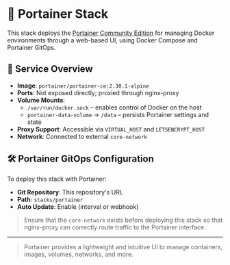 # 🧭 Portainer Stack

This stack deploys the [Portainer Community Edition](https://www.portainer.io/) for managing Docker environments through a web-based UI, using Docker Compose and Portainer GitOps.

## 🐳 Service Overview

- **Image**: `portainer/portainer-ce:2.30.1-alpine`
- **Ports**: Not exposed directly; proxied through nginx-proxy
- **Volume Mounts**:
  - `/var/run/docker.sock` – enables control of Docker on the host
  - `portainer-data-volume` → `/data` – persists Portainer settings and state
- **Proxy Support**: Accessible via `VIRTUAL_HOST` and `LETSENCRYPT_HOST`
- **Network**: Connected to external `core-network`

## 🛠 Portainer GitOps Configuration

To deploy this stack with Portainer:

- **Git Repository**: This repository's URL
- **Path**: `stacks/portainer`
- **Auto Update**: Enable (interval or webhook)

> Ensure that the `core-network` exists before deploying this stack so that nginx-proxy can correctly route traffic to the Portainer interface.

---

> Portainer provides a lightweight and intuitive UI to manage containers, images, volumes, networks, and more.
